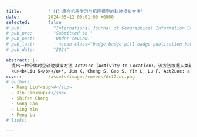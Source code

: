 ```yaml
---
title:          "（1）耦合机器学习与机理模型的轨迹模拟方法"
date:           2024-05-12 00:01:00 +0800
selected:       false
# pub:            "International Journal of Geographical Information Science (IJGIS)"
# pub_pre:        "Submitted to "
# pub_post:       'Under review.'
# pub_last:       ' <span class="badge badge-pill badge-publication badge-success">Spotlight</span>'
# pub_date:       "2024"

abstract: |-
  提出一种个体时空轨迹模拟方法—Act2Loc (Activity to Location)。该方法根据人类轨迹特点，适应性结合并发挥了机器学习和机理模型的各自优势，使得模型兼具较高的真实度和可解释性。Act2Loc可基于易获取的小样本个体活动序列和人口分布，生成给定数量的合成轨迹，方法训练成本低且易于迁移应用。所生成的合成轨迹数据可直接规避真实数据存在的隐私安全问题及数据质量缺陷，为智能交通、公共安全、疫情模拟控制等领域的研究及现实应用提供重要支持。<a href='https://mp.weixin.qq.com/s/52dpDt3zjL4yUadBdZOEqw' target='_blank'>[详细介绍]</a>
  <u><b>Liu K</b></u>*, Jin X, Cheng S, Gao S, Yin L, Lu F. Act2Loc: a synthetic trajectory generation method by combining machine learning and mechanistic models[J]. International Journal of Geographical Information Science, 2024, 38(3), 407-431.（中科院一区SCI）<a href='https://doi.org/10.1080/13658816.2023.2292570' target='_blank'>[paper]</a>
cover:          /assets/images/covers/Act2Loc.png
# authors:
  - Kang Liu*<sup>#</sup>
  - Xin Jin<sup>#</sup>
  - Shifen Cheng
  - Song Gao
  - Ling Yin
  - Feng Lu
# links:

---
```

